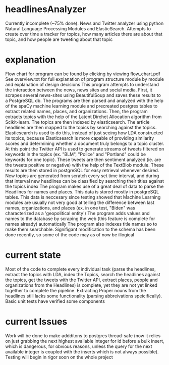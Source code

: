 # headlinesAnalyzer
Currently incomplete (~75% done). News and Twitter analyzer using python Natural Language Processing Modules and ElasticSearch. Attempts to create over time a tracker for topics, how many articles there are about that topic, and how people are tweeting about that topic
# explanation
Flow chart for program can be found by clicking by viewing flow_chart.pdf
See overview.txt for full explanation of program structure module by module and explanation of design decisions
This program attempts to understand the interaction between the news, news sites and social media. 
First, it scrapes several news-sites using BeautifulSoup and saves these results to a PostgreSQL db. The programs are then parsed and analyzed with the help of the spaCy machine learning module and precreated postgres tables to extract related names, places, and organizations. Then, the program extracts topics with the help of the Latent Dirchet Allocation algorithm from Scikit-learn. The topics are then indexed by elasticsearch. The article headlines are then mapped to the topics by searching against the topics. Elasticsearch is used to do this, instead of just seeing how LDA constructed its topics, because Elasticsearch is more capable of providing similarity scores and determining whether a document truly belongs to a topic cluster. At this point the Twitter API is used to generate streams of tweets filtered on keywords in the topics (ex. "BLM", "Police" and "Portland" could be keywords for one topic). These tweets are then sentiment analyzed (ie. are the tweets positive or negative) with the help of the TextBlob module. These results are then stored in postgreSQL for easy retrieval whenever desired. 
New topics are generated from scratch every set time interval, and during that interval new headlines can be classified by searching their titles against the topics index
The program makes use of a great deal of data to parse the Headlines for names and places. This data is stored mostly in postgreSQL tables. This data is neccesary since testing showed that Machine Learning modules are usually not very good at telling the difference between last names, organizations, and places (ex. in one test, "Biden" was characterized as a 'geopolitical entity')
The program adds values and names to the database by scraping the web (this feature is complete for names already) automatically
The program also indexes title names so to make them searchable. Signifigant modification to the schema has been done recently, so some of the code may as of now be illogical

# current state
Most of the code to complete every individual task (parse the headlines, extract the topics with LDA, index the Topics, search the headlines against the topics, get the tweets with the Twitter API, extract places, people and organizations from the Headlines) is complete, yet they are not yet linked together to complete the pipeline. Extracting Proper nouns from the 
headlines still lacks some functionality (parsing abbreivations speicifically). Basic unit tests have verified some components

# current Issues 
Work will be done to make addditons to postgres thread-safe (now it relies on just grabbing the next highest available integer for id before a bulk insert, which is dangerous, for obvious reasons, unless the query for the next available integer is coupled with the inserts which is not always possible). Testing will begin in rigor soon on the whole project

